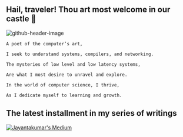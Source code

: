 ## Hail, traveler! Thou art most welcome in our castle 👋
![github-header-image](https://user-images.githubusercontent.com/10633768/212001042-c86ac38a-de36-4693-943b-297d2cd85a39.png)

```
A poet of the computer’s art,

I seek to understand systems, compilers, and networking.

The mysteries of low level and low latency systems,

Are what I most desire to unravel and explore.

In the world of computer science, I thrive,

As I dedicate myself to learning and growth.
```

## The latest installment in my series of writings

[![Jayantakumar's Medium](https://github-readme-medium.vercel.app/?username=benten867)](https://medium.com/@benten867)

